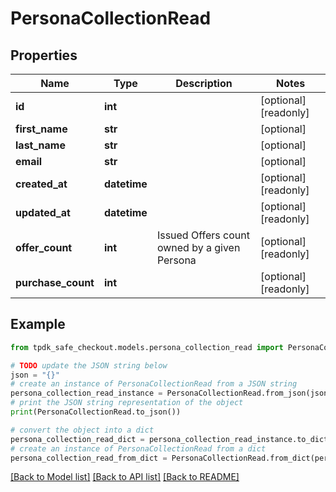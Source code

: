 # PersonaCollectionRead



## Properties

Name | Type | Description | Notes
------------ | ------------- | ------------- | -------------
**id** | **int** |  | [optional] [readonly] 
**first_name** | **str** |  | [optional] 
**last_name** | **str** |  | [optional] 
**email** | **str** |  | [optional] 
**created_at** | **datetime** |  | [optional] [readonly] 
**updated_at** | **datetime** |  | [optional] [readonly] 
**offer_count** | **int** | Issued Offers count owned by a given Persona | [optional] [readonly] 
**purchase_count** | **int** |  | [optional] [readonly] 

## Example

```python
from tpdk_safe_checkout.models.persona_collection_read import PersonaCollectionRead

# TODO update the JSON string below
json = "{}"
# create an instance of PersonaCollectionRead from a JSON string
persona_collection_read_instance = PersonaCollectionRead.from_json(json)
# print the JSON string representation of the object
print(PersonaCollectionRead.to_json())

# convert the object into a dict
persona_collection_read_dict = persona_collection_read_instance.to_dict()
# create an instance of PersonaCollectionRead from a dict
persona_collection_read_from_dict = PersonaCollectionRead.from_dict(persona_collection_read_dict)
```
[[Back to Model list]](../README.md#documentation-for-models) [[Back to API list]](../README.md#documentation-for-api-endpoints) [[Back to README]](../README.md)


